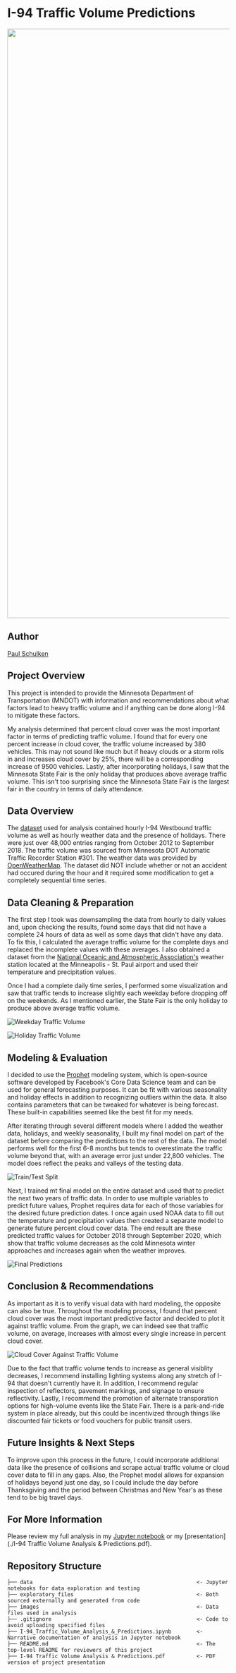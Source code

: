 # I-94 Traffic Volume Predictions

<img width="1337" src=images/I94_header.jpg>

## Author
[Paul Schulken](https://github.com/pschulk/)

## Project Overview

This project is intended to provide the Minnesota Department of Transportation (MNDOT) with information and recommendations about what factors lead to heavy traffic volume and if anything can be done along I-94 to mitigate these factors.

My analysis determined that percent cloud cover was the most important factor in terms of predicting traffic volume. I found that for every one percent increase in cloud cover, the traffic volume increased by 380 vehicles. This may not sound like much but if heavy clouds or a storm rolls in and increases cloud cover by 25%, there will be a corresponding increase of 9500 vehicles. Lastly, after incorporating holidays, I saw that the Minnesota State Fair is the only holiday that produces above average traffic volume. This isn't too surprising since the Minnesota State Fair is the largest fair in the country in terms of daily attendance.

## Data Overview

The [dataset](https://archive.ics.uci.edu/ml/datasets/Metro+Interstate+Traffic+Volume#) used for analysis contained hourly I-94 Westbound traffic volume as well as hourly weather data and the presence of holidays. There were just over 48,000 entries ranging from October 2012 to September 2018. The traffic volume was sourced from Minnesota DOT Automatic Traffic Recorder Station #301. The weather data was provided by [OpenWeatherMap](https://openweathermap.org/). The dataset did NOT include whether or not an accident had occured during the hour and it required some modification to get a completely sequential time series.

## Data Cleaning & Preparation

The first step I took was downsampling the data from hourly to daily values and, upon checking the results, found some days that did not have a complete 24 hours of data as well as some days that didn't have any data. To fix this, I calculated the average traffic volume for the complete days and replaced the incomplete values with these averages. I also obtained a dataset from the [National Oceanic and Atmospheric Association's](https://www.ncdc.noaa.gov/cdo-web/datasets/GHCND/stations/GHCND:USW00014922/detail) weather station located at the Minneapolis - St. Paul airport and used their temperature and precipitation values.

Once I had a complete daily time series, I performed some visualization and saw that traffic tends to increase slightly each weekday before dropping off on the weekends. As I mentioned earlier, the State Fair is the only holiday to produce above average traffic volume.

![Weekday Traffic Volume](./images/weekday_traffic_volume.png)

![Holiday Traffic Volume](./images/holiday_traffic_volume.png)

## Modeling & Evaluation

I decided to use the [Prophet](https://facebook.github.io/prophet/) modeling system, which is open-source software developed by Facebook's Core Data Science team and can be used for general forecasting purposes. It can be fit with various seasonality and holiday effects in addition to recognizing outliers within the data. It also contains parameters that can be tweaked for whatever is being forecast. These built-in capabilities seemed like the best fit for my needs.

After iterating through several different models where I added the weather data, holidays, and weekly seasonality, I built my final model on part of the dataset before comparing the predictions to the rest of the data. The model performs well for the first 6-8 months but tends to overestimate the traffic volume beyond that, with an average error just under 22,800 vehicles. The model does reflect the peaks and valleys of the testing data.

![Train/Test Split](./images/train_test_split.png)

Next, I trained mt final model on the entire dataset and used that to predict the next two years of traffic data. In order to use multiple variables to predict future values, Prophet requires data for each of those variables for the desired future prediction dates. I once again used NOAA data to fill out the temperature and precipitation values then created a separate model to generate future percent cloud cover data. The end result are these predicted traffic values for October 2018 through September 2020, which show that traffic volume decreases as the cold Minnesota winter approaches and increases again when the weather improves.

![Final Predictions](./images/final_predictions.png)

## Conclusion & Recommendations

As important as it is to verify visual data with hard modeling, the opposite can also be true. Throughout the modeling process, I found that percent cloud cover was the most important predictive factor and decided to plot it against traffic volume. From the graph, we can indeed see that traffic volume, on average, increases with almost every single increase in percent cloud cover.

![Cloud Cover Against Traffic Volume](./images/cloud_cover_traffic_volume.png)

Due to the fact that traffic volume tends to increase as general visiblity decreases, I recommend installing lighting systems along any stretch of I-94 that doesn't currently have it. In addition, I recommend regular inspection of reflectors, pavement markings, and signage to ensure reflectivity. Lastly, I recommend the promotion of alternate transporation options for high-volume events like the State Fair. There is a park-and-ride system in place already, but this could be incentivized through things like discounted fair tickets or food vouchers for public transit users.

## Future Insights & Next Steps

To improve upon this process in the future, I could incorporate additional data like the presence of collisions and scrape actual traffic volume or cloud cover data to fill in any gaps. Also, the Prophet model allows for expansion of holidays beyond just one day, so I could include the day before Thanksgiving and the period between Christmas and New Year's as these tend to be big travel days.

## For More Information

Please review my full analysis in my [Jupyter notebook](./I-94_Traffic_Volume_Analysis_&_Predictions.ipynb) or my [presentation](./I-94 Traffic Volume Analysis & Predictions.pdf).

## Repository Structure

```
├── data                                                    <- Jupyter notebooks for data exploration and testing
├── exploratory_files                                       <- Both sourced externally and generated from code
├── images                                                  <- Data files used in analysis
├── .gitignore                                              <- Code to avoid uploading specified files
├── I-94_Traffic_Volume_Analysis_&_Predictions.ipynb        <- Narrative documentation of analysis in Jupyter notebook
├── README.md                                               <- The top-level README for reviewers of this project
├── I-94 Traffic Volume Analysis & Predictions.pdf          <- PDF version of project presentation
```